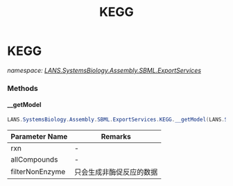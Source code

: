 ﻿---
title: KEGG
---

# KEGG
_namespace: [LANS.SystemsBiology.Assembly.SBML.ExportServices](N-LANS.SystemsBiology.Assembly.SBML.ExportServices.html)_



### Methods

#### __getModel
```csharp
LANS.SystemsBiology.Assembly.SBML.ExportServices.KEGG.__getModel(LANS.SystemsBiology.Assembly.SBML.Level2.Elements.Reaction,System.Collections.Generic.Dictionary{System.String,System.String},System.Boolean)
```


|Parameter Name|Remarks|
|--------------|-------|
|rxn|-|
|allCompounds|-|
|filterNonEnzyme|只会生成非酶促反应的数据|





